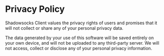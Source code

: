 # Privacy Policy

Shadowsocks Client values the privacy rights of users and promises that it will not collect or share any of your personal privacy data.

The data generated by your use of this software will be saved entirely on your own device, and will not be uploaded to any third-party server. We will not access, collect or disclose any of your personal privacy information.
